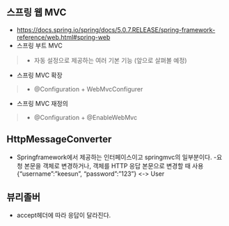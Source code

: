 ## 스프링 웹 MVC
- https://docs.spring.io/spring/docs/5.0.7.RELEASE/spring-framework-reference/web.html#spring-web
- 스프링 부트 MVC
> - 자동 설정으로 제공하는 여러 기본 기능 (앞으로 살펴볼 예정)
- 스프링 MVC 확장
> - @Configuration + WebMvcConfigurer
- 스프링 MVC 재정의
> - @Configuration + @EnableWebMvc
## HttpMessageConverter
- Springframework에서 제공하는 인터페이스이고 springmvc의 일부분이다.
-요청 본문을 객체로 변경하거나, 객체를 HTTP 응답 본문으로 변경할 때 사용 {“username”:”keesun”, “password”:”123”} <-> User
## 뷰리졸버
- accept헤더에 따라 응답이 달라진다. 